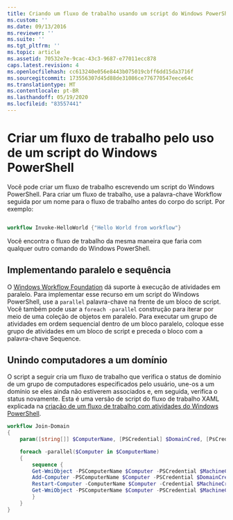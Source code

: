 ```yaml
---
title: Criando um fluxo de trabalho usando um script do Windows PowerShell | Microsoft Docs
ms.custom: ''
ms.date: 09/13/2016
ms.reviewer: ''
ms.suite: ''
ms.tgt_pltfrm: ''
ms.topic: article
ms.assetid: 70532e7e-9cac-43c3-9687-e77011ecc878
caps.latest.revision: 4
ms.openlocfilehash: cc613240e056e8443b075019cbff6dd15da3716f
ms.sourcegitcommit: 173556307d45d88de31086ce776770547eece64c
ms.translationtype: MT
ms.contentlocale: pt-BR
ms.lasthandoff: 05/19/2020
ms.locfileid: "83557441"
---
```

# <a name="creating-a-workflow-by-using-a-windows-powershell-script"></a>Criar um fluxo de trabalho pelo uso de um script do Windows PowerShell

Você pode criar um fluxo de trabalho escrevendo um script do Windows PowerShell. Para criar um fluxo de trabalho, use a palavra-chave Workflow seguida por um nome para o fluxo de trabalho antes do corpo do script. Por exemplo:

```powershell

workflow Invoke-HelloWorld {"Hello World from workflow"}
```

Você encontra o fluxo de trabalho da mesma maneira que faria com qualquer outro comando do Windows PowerShell.

## <a name="implementing-parallel-and-sequence"></a>Implementando paralelo e sequência

O [Windows Workflow Foundation](/previous-versions/dotnet/netframework-3.5/ms735967(v=vs.90)) dá suporte à execução de atividades em paralelo. Para implementar esse recurso em um script do Windows PowerShell, use a `parallel` palavra-chave na frente de um bloco de script. Você também pode usar a `foreach -parallel` construção para iterar por meio de uma coleção de objetos em paralelo. Para executar um grupo de atividades em ordem sequencial dentro de um bloco paralelo, coloque esse grupo de atividades em um bloco de script e preceda o bloco com a palavra-chave Sequence.

## <a name="joining-computers-to-a-domain"></a>Unindo computadores a um domínio

O script a seguir cria um fluxo de trabalho que verifica o status de domínio de um grupo de computadores especificados pelo usuário, une-os a um domínio se eles ainda não estiverem associados e, em seguida, verifica o status novamente.
Esta é uma versão de script do fluxo de trabalho XAML explicada na [criação de um fluxo de trabalho com atividades do Windows PowerShell](./creating-a-workflow-with-windows-powershell-activities.md).

```powershell
workflow Join-Domain
{
    param([string[]] $ComputerName, [PSCredential] $DomainCred, [PsCredential] $MachineCred)

    foreach -parallel($Computer in $ComputerName)
    {
        sequence {
        Get-WmiObject -PSComputerName $Computer -PSCredential $MachineCred
        Add-Computer -PSComputerName $Computer -PSCredential $DomainCred
        Restart-Computer -ComputerName $Computer -Credential $MachineCred -For PowerShell -Force -Wait -PSComputerName ""
        Get-WmiObject -PSComputerName $Computer -PSCredential $MachineCred
        }
    }
}
```
